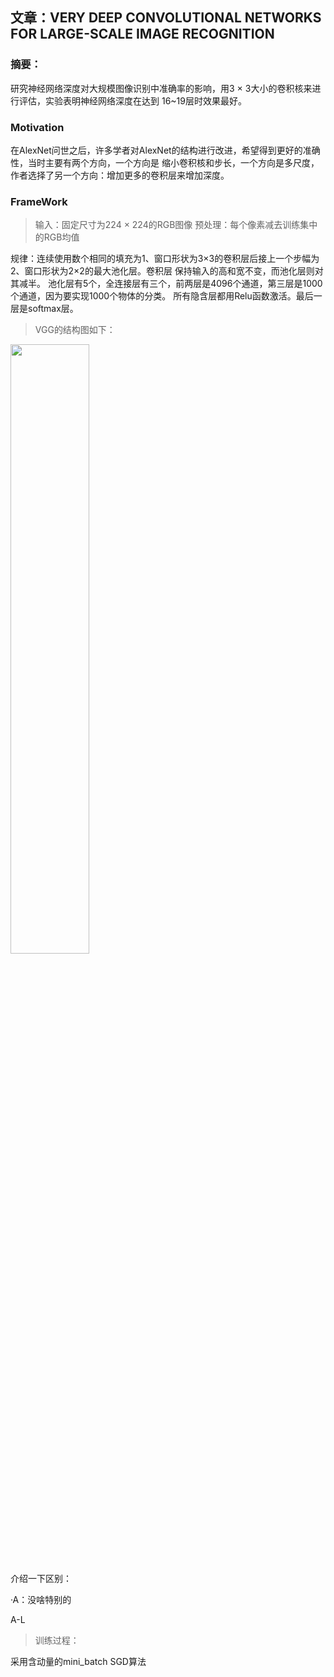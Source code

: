## 文章：VERY DEEP CONVOLUTIONAL NETWORKS FOR LARGE-SCALE IMAGE RECOGNITION
### 摘要：
研究神经网络深度对大规模图像识别中准确率的影响，用3 × 3大小的卷积核来进行评估，实验表明神经网络深度在达到
16~19层时效果最好。

### Motivation
在AlexNet问世之后，许多学者对AlexNet的结构进行改进，希望得到更好的准确性，当时主要有两个方向，一个方向是
缩小卷积核和步长，一个方向是多尺度，作者选择了另一个方向：增加更多的卷积层来增加深度。

### FrameWork
>输入：固定尺寸为224 × 224的RGB图像 预处理：每个像素减去训练集中的RGB均值

规律：连续使用数个相同的填充为1、窗口形状为3×3的卷积层后接上一个步幅为2、窗口形状为2×2的最大池化层。卷积层
保持输入的高和宽不变，而池化层则对其减半。
池化层有5个，全连接层有三个，前两层是4096个通道，第三层是1000个通道，因为要实现1000个物体的分类。
所有隐含层都用Relu函数激活。最后一层是softmax层。

>VGG的结构图如下：

<img src="https://github.com/zju318010xxxx/PaperNote/blob/main/images/fig1.PNG" width="50%">

介绍一下区别：

·A：没啥特别的

A-L

>训练过程：

采用含动量的mini_batch SGD算法


